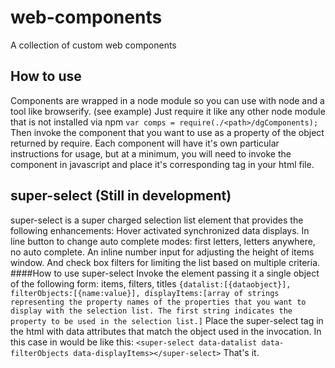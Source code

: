 # web-components
A collection of custom web components
## How to use
Components are wrapped in a node module so you can use with node and a tool like browserify. (see example) Just require it like any other node module that is not installed via npm `var comps = require(./<path>/dgComponents);`
Then invoke the component that you want to use as a property of the object returned by require. Each component will have it's own particular instructions for usage, but at a minimum, you will need to invoke the component in javascript and place it's corresponding tag in your html file. 
## super-select (Still in development)
super-select is a super charged selection list element that provides the following enhancements:
Hover activated synchronized data displays. In line button to change auto complete modes: first letters, letters anywhere, no auto complete. An inline number input for adjusting the height of items window. And check box filters for limiting the list based on multiple criteria.
####How to use super-select
Invoke the element passing it a single object of the following form: items, filters, titles `{datalist:[{dataobject}], filterObjects:[{name:value}], displayItems:[array of strings representing the property names of the properties that you want to display with the selection list. The first string indicates the property to be used in the selection list.]`
Place the super-select tag in the html with data attributes that match the object used in the invocation. In this case in would be like this: `<super-select data-datalist data-filterObjects data-displayItems></super-select>` That's it. 


